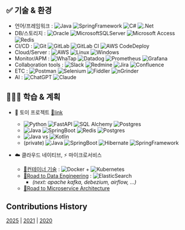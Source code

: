 ## ✅ 기술 & 환경

- 언어/프레임워크 : ![Java](https://img.shields.io/badge/Java-%23ED8B00.svg?style=flat&logo=openjdk&logoColor=white)
![SpringFramework](https://img.shields.io/badge/Spring%20Framework-%236DB33F.svg?style=flat&logo=spring&logoColor=white) 
![C#](https://img.shields.io/badge/C%23-0078D6?style=flat&logo=csharp&logoColor=white) 
![.Net](https://img.shields.io/badge/.NET-5C2D91?style=flat&logo=.net&logoColor=white) 
- DB/스토리지 : ![Oracle](https://img.shields.io/badge/Oracle-F80000?style=flat&logo=oracle&logoColor=white) 
![MicrosoftSQLServer](https://img.shields.io/badge/Microsoft%20SQL%20Server-CC2927?style=flat&logo=microsoft%20sql%20server&logoColor=white) 
![Microsoft Access](https://img.shields.io/badge/Microsoft_Access-A4373A?style=flat&logo=microsoft-access&logoColor=white)
![Redis](https://img.shields.io/badge/Redis-%23DD0031.svg?style=flat&logo=redis&logoColor=white)
- CI/CD : ![Git](https://img.shields.io/badge/GIT-%23F05033.svg?style=flat&logo=git&logoColor=white) 
![GitLab](https://img.shields.io/badge/GitLab-%23181717.svg?style=flat&logo=gitlab&logoColor=white)
![GitLab CI](https://img.shields.io/badge/GitLab%20CI-%23FF6701.svg?style=flat&logoColor=white)
![AWS CodeDeploy](https://img.shields.io/badge/AWS%20CodeDeploy-%23FF9900.svg?style=flat&logoColor=white) 
- Cloud/Server : ![AWS](https://img.shields.io/badge/AWS-%23FF9900.svg?style=flat&logo=amazon-aws&logoColor=white)
![Linux](https://img.shields.io/badge/Linux-FCC624?style=flat&logo=linux&logoColor=black)
![Windows](https://img.shields.io/badge/Windows-0078D6?style=flat&logo=windows&logoColor=white)
- Monitor/APM : ![WhaTap](https://img.shields.io/badge/WhaTap-%235835CC.svg?style=flat&logoColor=white)
![Datadog](https://img.shields.io/badge/Datadog-%23632CA6.svg?style=flat&logo=datadog&logoColor=white)
![Prometheus](https://img.shields.io/badge/Prometheus-E6522C?style=flat&logo=Prometheus&logoColor=white)
![Grafana](https://img.shields.io/badge/Grafana-%23F46800.svg?style=flat&logo=grafana&logoColor=white)
- Collaboration tools : ![Slack](https://img.shields.io/badge/Slack-4A154B?style=flat&logo=slack&logoColor=white) 
![Redmine](https://img.shields.io/badge/Redmine-F37440?style=flat&logoColor=white) 
![Jira](https://img.shields.io/badge/Jira-%230A0FFF.svg?style=flat&logo=jira&logoColor=white)
![Confluence](https://img.shields.io/badge/Confluence-%23172BF4.svg?style=flat&logo=confluence&logoColor=white)
- ETC : ![Postman](https://img.shields.io/badge/Postman-FF6C37?style=flat&logo=postman&logoColor=white)
![Selenium](https://img.shields.io/badge/-Selenium-%43B02A?style=flat&logo=selenium&logoColor=white)
![Fiddler](https://img.shields.io/badge/Fiddler-%235835CC.svg?style=flat&logoColor=white)
![nGrinder](https://img.shields.io/badge/nGrinder-%23FF9900.svg?style=flat&logoColor=white)
- AI : ![ChatGPT](https://img.shields.io/badge/ChatGPT%20with%20Codex-74aa9c?style=flat&logo=openai&logoColor=white) 
![Claude](https://img.shields.io/badge/Claude%20with%20Code-F37440?style=flat&logoColor=white)

  
## 👨🏻‍💻 학습 & 계획
- 💫 토이 프로젝트 [🔗link](https://github.com/eljay0921/toy-projects) 
  - ![Python](https://img.shields.io/badge/Python-3670A0?style=flat&logo=python&logoColor=ffdd54)
  ![FastAPI](https://img.shields.io/badge/FastAPI-005571?style=flat=fastapi)
  ![SQL Alchemy](https://img.shields.io/badge/SQL%20Alchemy-%235835CC.svg?style=flat&logoColor=white)
  ![Postgres](https://img.shields.io/badge/Postgres-%23316192.svg?style=flat&logo=postgresql&logoColor=white)
  - ![Java](https://img.shields.io/badge/Java-%23ED8B00.svg?style=flat&logo=openjdk&logoColor=white)
  ![SpringBoot](https://img.shields.io/badge/Spring%20Boot-%236DB33F.svg?style=flat&logo=spring&logoColor=white)
  ![Redis](https://img.shields.io/badge/Redis-%23DD0031.svg?style=flat&logo=redis&logoColor=white)
  ![Postgres](https://img.shields.io/badge/Postgres-%23316192.svg?style=flat&logo=postgresql&logoColor=white)
  - ![Java](https://img.shields.io/badge/Java-%23ED8B00.svg?style=flat&logo=openjdk&logoColor=white) vs ![Kotlin](https://img.shields.io/badge/kotlin-%237F52FF.svg?style=flat&logo=kotlin&logoColor=white)
  - (private) ![Java](https://img.shields.io/badge/Java-%23ED8B00.svg?style=flat&logo=openjdk&logoColor=white) ![SpringBoot](https://img.shields.io/badge/Spring%20Boot-%236DB33F.svg?style=flat&logo=spring&logoColor=white) ![Hibernate](https://img.shields.io/badge/Hibernate-59666C?style=flate&logo=Hibernate&logoColor=white) ![SpringFramework](https://img.shields.io/badge/Spring%20Data%20JPA-%236DB33F.svg?style=flat&logo=spring&logoColor=white)

- ☁️ 클라우드 네이티브, ⚡️ 마이크로서비스 
  - [🔗컨테이너 기술](https://github.com/eljay0921/learning-log-repo/tree/main/10.%20Container) : ![Docker](https://img.shields.io/badge/docker-%230db7ed.svg?style=flat&logo=docker&logoColor=white) + ![Kubernetes](https://img.shields.io/badge/kubernetes-%23326ce5.svg?style=flat&logo=kubernetes&logoColor=white)
  - [🔗Road to Data Engineering](https://github.com/eljay0921/road-to-data-engineering) : ![ElasticSearch](https://img.shields.io/badge/-ElasticSearch-005571?style=flat&logo=elasticsearch)
    - _(next: apache kafka, debezium, airflow, ...)_
  - [🔗Road to Microservice Architecture](https://github.com/eljay0921/road-to-msa)

## Contributions History
[2025](https://github.com/eljay0921?tab=overview&from=2025-01-01&to=2025-12-31) |
[2021](https://github.com/eljay0921?tab=overview&from=2021-01-01&to=2021-12-31) |
[2020](https://github.com/eljay0921?tab=overview&from=2020-01-01&to=2020-12-31) 

